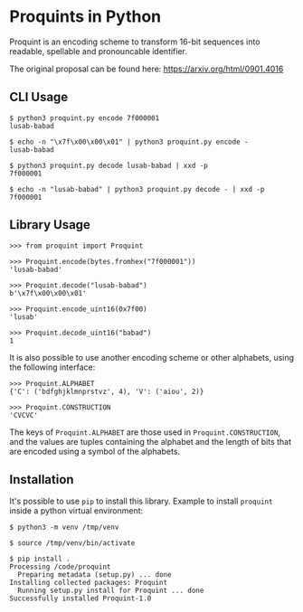 # Proquints in Python

Proquint is an encoding scheme to transform 16-bit sequences into readable, spellable and pronouncable identifier.

The original proposal can be found here: https://arxiv.org/html/0901.4016


## CLI Usage

```shell
$ python3 proquint.py encode 7f000001
lusab-babad

$ echo -n "\x7f\x00\x00\x01" | python3 proquint.py encode -
lusab-babad

$ python3 proquint.py decode lusab-babad | xxd -p
7f000001

$ echo -n "lusab-babad" | python3 proquint.py decode - | xxd -p
7f000001
```

## Library Usage

```python-repl
>>> from proquint import Proquint

>>> Proquint.encode(bytes.fromhex("7f000001"))
'lusab-babad'

>>> Proquint.decode("lusab-babad")
b'\x7f\x00\x00\x01'

>>> Proquint.encode_uint16(0x7f00)
'lusab'

>>> Proquint.decode_uint16("babad")
1
```

It is also possible to use another encoding scheme or other alphabets, using the following interface:

```python-repl
>>> Proquint.ALPHABET
{'C': ('bdfghjklmnprstvz', 4), 'V': ('aiou', 2)}

>>> Proquint.CONSTRUCTION
'CVCVC'
```

The keys of `Proquint.ALPHABET` are those used in `Proquint.CONSTRUCTION`, and the values are tuples containing the alphabet and the length of bits that are encoded using a symbol of the alphabets.

## Installation

It's possible to use `pip` to install this library. Example to install `proquint` inside a python virtual environment:

```shell
$ python3 -m venv /tmp/venv

$ source /tmp/venv/bin/activate

$ pip install .
Processing /code/proquint
  Preparing metadata (setup.py) ... done
Installing collected packages: Proquint
  Running setup.py install for Proquint ... done
Successfully installed Proquint-1.0
```

